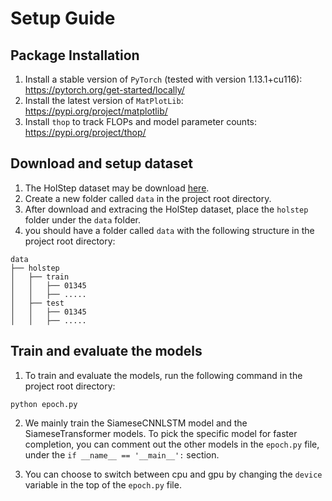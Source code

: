 # Setup Guide

## Package Installation

1. Install a stable version of `PyTorch` (tested with version 1.13.1+cu116): https://pytorch.org/get-started/locally/
2. Install the latest version of `MatPlotLib`: https://pypi.org/project/matplotlib/
3. Install `thop` to track FLOPs and model parameter counts: https://pypi.org/project/thop/

## Download and setup dataset

1. The HolStep dataset may be download [here](http://cl-informatik.uibk.ac.at/cek/holstep/).
2. Create a new folder called `data` in the project root directory.
2. After download and extracing the HolStep dataset, place the  `holstep` folder under the `data` folder.
3. you should have a folder called `data` with the following structure in the project root directory:

```
data
├── holstep
│   ├── train
│   │   ├── 01345
│   │   ├── .....
│   ├── test
│   │   ├── 01345
│   │   ├── .....
```

## Train and evaluate the models
1. To train and evaluate the models, run the following command in the project root directory:
```
python epoch.py
```

2. We mainly train the SiameseCNNLSTM model and the SiameseTransformer models. To pick the specific model for faster completion, you can comment out the other models in the `epoch.py` file, under the `if __name__ == '__main__':` section.

3. You can choose to switch between cpu and gpu by changing the `device` variable in the top of the `epoch.py` file.
